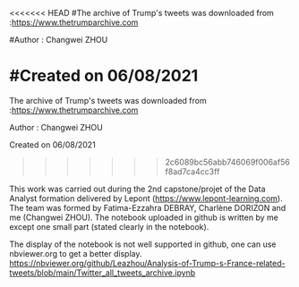 <<<<<<< HEAD
#The archive of Trump's tweets was downloaded from :https://www.thetrumparchive.com

#Author : Changwei ZHOU

#Created on 06/08/2021
=======
The archive of Trump's tweets was downloaded from :https://www.thetrumparchive.com

Author : Changwei ZHOU

Created on 06/08/2021
>>>>>>> 2c6089bc56abb746069f006af56f8ad7ca4cc3ff

This work was carried out during the 2nd capstone/projet of the Data Analyst formation delivered by Lepont (https://www.lepont-learning.com). The team was formed by Fatima-Ezzahra DEBRAY, Charlène DORIZON and me (Changwei ZHOU). The notebook uploaded in github is written by me except one small part (stated clearly in the notebook).

The display of the notebook is not well supported in github, one can use nbviewer.org to get a better display. https://nbviewer.org/github/Leazhou/Analysis-of-Trump-s-France-related-tweets/blob/main/Twitter_all_tweets_archive.ipynb


